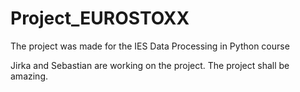 # Project_EUROSTOXX
The project was made for the IES Data Processing in Python course 

Jirka and Sebastian are working on the project. The project shall be amazing. 
